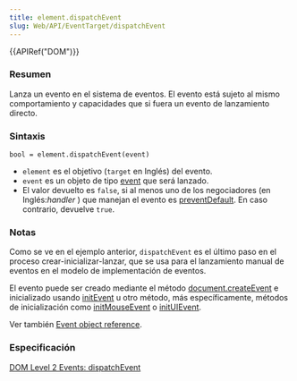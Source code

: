 ```yaml
---
title: element.dispatchEvent
slug: Web/API/EventTarget/dispatchEvent
---
```


{{APIRef("DOM")}}

### Resumen

Lanza un evento en el sistema de eventos. El evento está sujeto al mismo comportamiento y capacidades que si fuera un evento de lanzamiento directo.

### Sintaxis

```
bool = element.dispatchEvent(event)
```

- `element` es el objetivo (`target` en Inglés) del evento.
- `event` es un objeto de tipo [event](/es/docs/Web/API/Event) que será lanzado.
- El valor devuelto es `false`, si al menos uno de los negociadores (en Inglés:_handler_ ) que manejan el evento es [preventDefault](/es/docs/Web/API/Event/preventDefault). En caso contrario, devuelve `true`.

### Notas

Como se ve en el ejemplo anterior, `dispatchEvent` es el último paso en el proceso crear-inicializar-lanzar, que se usa para el lanzamiento manual de eventos en el modelo de implementación de eventos.

El evento puede ser creado mediante el método [document.createEvent](/es/docs/DOM/document.createEvent) e inicializado usando [initEvent](/es/docs/Web/API/Event/initEvent) u otro método, más específicamente, métodos de inicialización como [initMouseEvent](/es/docs/Web/API/MouseEvent/initMouseEvent) o [initUIEvent](/es/docs/DOM/event.initUIEvent).

Ver también [Event object reference](/es/docs/Web/API/Event).

### Especificación

[DOM Level 2 Events: dispatchEvent](https://www.w3.org/TR/DOM-Level-2-Events/events.html#Events-EventTarget-dispatchEvent)
